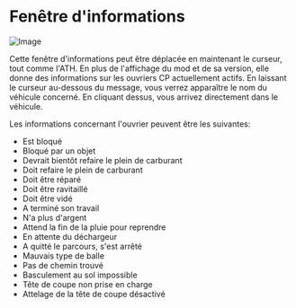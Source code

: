 # Fenêtre d'informations

![Image](/home/runner/work/CourseplayHelp/CourseplayHelp/translation_data/infopanel_0_0_480_130.png)


Cette fenêtre d'informations peut être déplacée en maintenant le curseur, tout comme l'ATH.
En plus de l'affichage du mod et de sa version, elle donne des informations sur les ouvriers CP actuellement actifs.
En laissant le curseur au-dessous du message, vous verrez apparaître le nom du véhicule concerné.
En cliquant dessus, vous arrivez directement dans le véhicule.



Les informations concernant l'ouvrier peuvent être les suivantes:
- Est bloqué
- Bloqué par un objet
- Devrait bientôt refaire le plein de carburant
- Doit refaire le plein de carburant
- Doit être réparé
- Doit être ravitaillé
- Doit être vidé
- A terminé son travail
- N'a plus d'argent
- Attend la fin de la pluie pour reprendre
- En attente du déchargeur 
- A quitté le parcours, s'est arrêté 
- Mauvais type de balle 
- Pas de chemin trouvé 
- Basculement au sol impossible 
- Tête de coupe non prise en charge 
- Attelage de la tête de coupe désactivé


